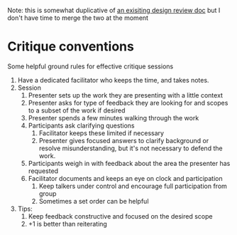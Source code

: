 Note: this is somewhat duplicative of [an exisiting design review doc](https://github.com/department-of-veterans-affairs/va.gov-team/blob/master/platform/design/documentation/design-review-process.md) but I don't have time to merge the two at the moment

# Critique conventions

Some helpful ground rules for effective critique sessions

1. Have a dedicated facilitator who keeps the time, and takes notes.
2. Session
   1. Presenter sets up the work they are presenting with a little context
   2. Presenter asks for type of feedback they are looking for and scopes to a subset of the work if desired
   3. Presenter spends a few minutes walking through the work
   4. Participants ask clarifying questions
      1. Facilitator keeps these limited if necessary
      2. Presenter gives focused answers to clarify background or resolve misunderstanding, but it's not necessary to defend the work.
   5. Participants weigh in with feedback about the area the presenter has requested
   6. Facilitator documents and keeps an eye on clock and participation
      1. Keep talkers under control and encourage full participation from group
      2. Sometimes a set order can be helpful
3. Tips:
   1. Keep feedback constructive and focused on the desired scope
   2. +1 is better than reiterating
